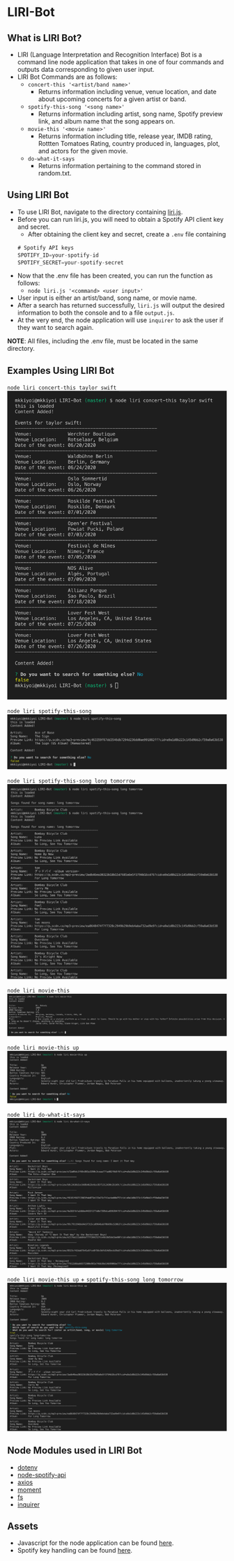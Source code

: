 # LIRI-Bot

## __What is LIRI Bot?__
* LIRI (Language Interpretation and Recognition Interface) Bot is a command line node application that takes in one of four commands and outputs data corresponding to given user input.
* LIRI Bot Commands are as follows:
  * `concert-this '<artist/band name>'`
    * Returns information including venue, venue location, and date about upcoming concerts for a given artist or band.
  * `spotify-this-song '<song name>'`
    * Returns information including artist, song name, Spotify preview link, and album name that the song appears on.
  * `movie-this '<movie name>'`
    * Returns information including title, release year, IMDB rating, Rottten Tomatoes Rating, country produced in, languages, plot, and actors for the given movie.
  * `do-what-it-says`
    * Returns information pertaining to the command stored in random.txt. 
    

## __Using LIRI Bot__

* To use LIRI Bot, navigate to the directory containing [liri.js](liri.js). 
* Before you can run liri.js, you will need to obtain a Spotify API client key and secret. 
  * After obtaining the client key and secret, create a `.env` file containing
  ```js
  # Spotify API keys
  SPOTIFY_ID=your-spotify-id
  SPOTIFY_SECRET=your-spotify-secret
  ```
* Now that the .env file has been created, you can run the function as follows:
  * `node liri.js '<command> <user input>'`
* User input is either an artist/band, song name, or movie name.
* After a search has returned successfully, `liri.js` will output the desired information to both the console and to a file `output.js`. 
* At the very end, the node application will use `inquirer` to ask the user if they want to search again.


__NOTE__: All files, including the .env file, must be located in the same directory. 


## __Examples Using LIRI Bot__

`node liri concert-this taylor swift`
![concert-this-with-input.png](assets/images/concert-this-with-input.png)

`node liri spotify-this-song`
![spotify-this-song-no-input.png](assets/images/spotify-this-song-no-input.png)

`node liri spotify-this-song long tomorrow`
![spotify-this-song-with-input.png](assets/images/spotify-this-song-with-input.png)

`node liri movie-this`
![movie-this-no-input.png](assets/images/movie-this-no-input.png)

`node liri movie-this up`
![movie-this-with-input.png](assets/images/movie-this-with-input.png)

`node liri do-what-it-says`
![do-what-it-says.png](assets/images/do-what-it-says.png)

`node liri movie-this up` + `spotify-this-song long tomorrow`
![search-again.png](assets/images/search-again.png)


## __Node Modules used in LIRI Bot__
* [dotenv](https://www.npmjs.com/package/dotenv/)
* [node-spotify-api](https://www.npmjs.com/package/node-spotify-api)
* [axios](https://www.npmjs.com/package/axios)
* [moment](https://www.npmjs.com/package/moment)
* [fs](https://nodejs.org/api/fs.html)
* [inquirer]((https://www.npmjs.com/package/inquirer))

## __Assets__
* Javascript for the node application can be found [here](liri.js).
* Spotify key handling can be found [here](keys.js).

